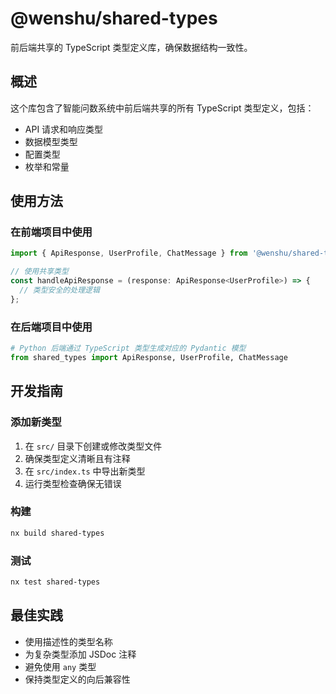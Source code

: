 # @wenshu/shared-types

前后端共享的 TypeScript 类型定义库，确保数据结构一致性。

## 概述

这个库包含了智能问数系统中前后端共享的所有 TypeScript 类型定义，包括：

- API 请求和响应类型
- 数据模型类型
- 配置类型
- 枚举和常量

## 使用方法

### 在前端项目中使用

```typescript
import { ApiResponse, UserProfile, ChatMessage } from '@wenshu/shared-types';

// 使用共享类型
const handleApiResponse = (response: ApiResponse<UserProfile>) => {
  // 类型安全的处理逻辑
};
```

### 在后端项目中使用

```python
# Python 后端通过 TypeScript 类型生成对应的 Pydantic 模型
from shared_types import ApiResponse, UserProfile, ChatMessage
```

## 开发指南

### 添加新类型

1. 在 `src/` 目录下创建或修改类型文件
2. 确保类型定义清晰且有注释
3. 在 `src/index.ts` 中导出新类型
4. 运行类型检查确保无错误

### 构建

```bash
nx build shared-types
```

### 测试

```bash
nx test shared-types
```

## 最佳实践

- 使用描述性的类型名称
- 为复杂类型添加 JSDoc 注释
- 避免使用 `any` 类型
- 保持类型定义的向后兼容性
